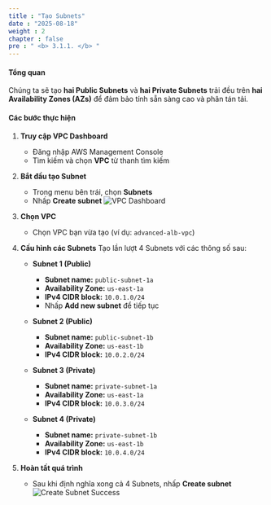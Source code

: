 ```yaml
---
title : "Tạo Subnets"
date : "2025-08-18"
weight : 2
chapter : false
pre : " <b> 3.1.1. </b> "
---
```

#### Tổng quan
Chúng ta sẽ tạo **hai Public Subnets** và **hai Private Subnets** trải đều trên **hai Availability Zones (AZs)** để đảm bảo tính sẵn sàng cao và phân tán tải.

#### Các bước thực hiện

1. **Truy cập VPC Dashboard**
   - Đăng nhập AWS Management Console
   - Tìm kiếm và chọn **VPC** từ thanh tìm kiếm

2. **Bắt đầu tạo Subnet**
   - Trong menu bên trái, chọn **Subnets**
   - Nhấp **Create subnet**
   ![VPC Dashboard](/images/3-VPCSetup/3.1-CreateVPC/3.1.1-CreateSubnet/01-SubnetDashboard.png)

3. **Chọn VPC**
   - Chọn VPC bạn vừa tạo (ví dụ: `advanced-alb-vpc`)

4. **Cấu hình các Subnets**
   Tạo lần lượt 4 Subnets với các thông số sau:

   - **Subnet 1 (Public)**
     - **Subnet name:** `public-subnet-1a`
     - **Availability Zone:** `us-east-1a`
     - **IPv4 CIDR block:** `10.0.1.0/24`
     - Nhấp **Add new subnet** để tiếp tục

   - **Subnet 2 (Public)**
     - **Subnet name:** `public-subnet-1b`
     - **Availability Zone:** `us-east-1b`
     - **IPv4 CIDR block:** `10.0.2.0/24`

   - **Subnet 3 (Private)**
     - **Subnet name:** `private-subnet-1a`
     - **Availability Zone:** `us-east-1a`
     - **IPv4 CIDR block:** `10.0.3.0/24`

   - **Subnet 4 (Private)**
     - **Subnet name:** `private-subnet-1b`
     - **Availability Zone:** `us-east-1b`
     - **IPv4 CIDR block:** `10.0.4.0/24`

5. **Hoàn tất quá trình**
   - Sau khi định nghĩa xong cả 4 Subnets, nhấp **Create subnet**
   ![Create Subnet Success](/images/3-VPCSetup/3.1-CreateVPC/3.1.1-CreateSubnet/02-CreateSuccess.png)
